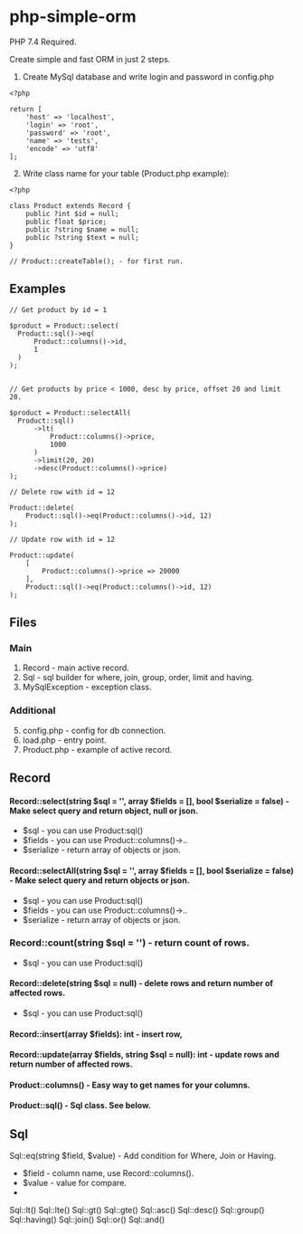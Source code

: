 # php-simple-orm

PHP 7.4 Required.

Create simple and fast ORM in just 2 steps.

1) Create MySql database and write login and password in config.php

```
<?php

return [
    'host' => 'localhost',
    'login' => 'root',
    'password' => 'root',
    'name' => 'tests',
    'encode' => 'utf8'
];
```

2) Write class name for your table (Product.php example):

```
<?php

class Product extends Record {
    public ?int $id = null;
    public float $price;
    public ?string $name = null;
    public ?string $text = null;
}

// Product::createTable(); - for first run.

```
## Examples

```
// Get product by id = 1

$product = Product::select(
  Product::sql()->eq(
      Product::columns()->id,
      1
  )
);
```

```

// Get products by price < 1000, desc by price, offset 20 and limit 20.

$product = Product::selectAll(
  Product::sql()
      ->lt(
          Product::columns()->price,
          1000
      )
      ->limit(20, 20)
      ->desc(Product::columns()->price)
);
```

```
// Delete row with id = 12

Product::delete(
    Product::sql()->eq(Product::columns()->id, 12)
);

```

```
// Update row with id = 12

Product::update(
    [
        Product::columns()->price => 20000
    ],
    Product::sql()->eq(Product::columns()->id, 12)
);

```

## Files

### Main
1) Record - main active record.
2) Sql - sql builder for where, join, group, order, limit and having.
3) MySqlException - exception class.

### Additional   
5) config.php - config for db connection.
6) load.php - entry point.
7) Product.php - example of active record.
   
## Record
 
#### Record::select(string $sql = '', array $fields = [], bool $serialize = false) - Make select query and return object, null or json.
- $sql - you can use Product:sql()
- $fields - you can use Product::columns()->..
- $serialize - return array of objects or json.

#### Record::selectAll(string $sql = '', array $fields = [], bool $serialize = false) - Make select query and return objects or json.
- $sql - you can use Product:sql()
- $fields - you can use Product::columns()->..
- $serialize - return array of objects or json.

### Record::count(string $sql = '') - return count of rows.
- $sql - you can use Product:sql()

#### Record::delete(string $sql = null) - delete rows and return number of affected rows.
- $sql - you can use Product:sql()

#### Record::insert(array $fields): int - insert row,
#### Record::update(array $fields, string $sql = null): int - update rows and return number of affected rows.
#### Product::columns() - Easy way to get names for your columns.
#### Product::sql() - Sql class. See below.

## Sql

Sql::eq(string $field, $value) - Add condition for Where, Join or Having.
- $field - column name, use Record::columns().
- $value - value for compare.
- 
Sql::lt()
Sql::lte()
Sql::gt()
Sql::gte()
Sql::asc()
Sql::desc()
Sql::group()
Sql::having()
Sql::join()
Sql::or()
Sql::and()
